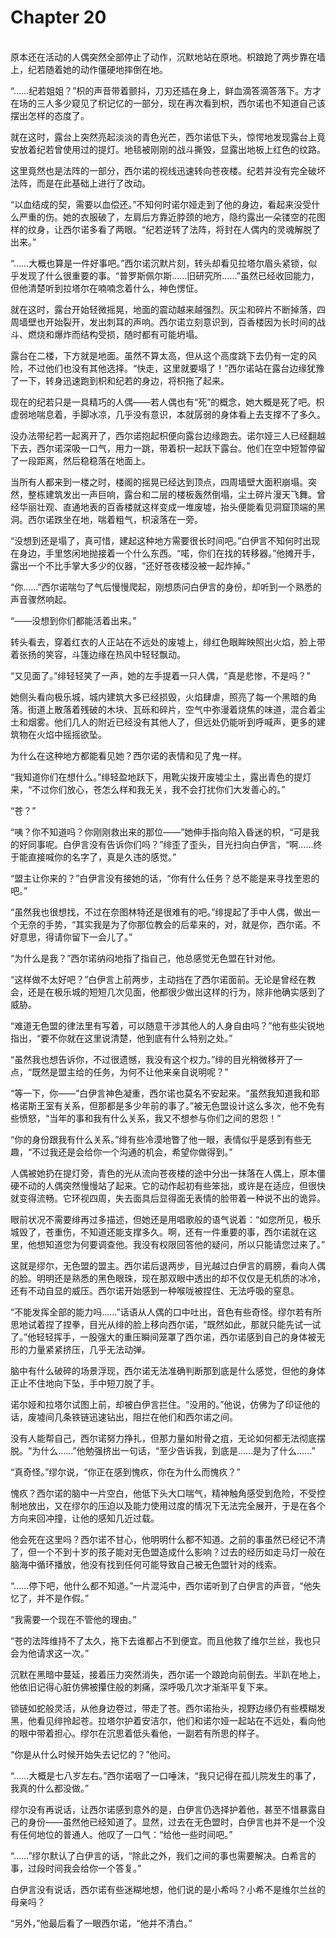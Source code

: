 # Chapter 20

<br>
原本还在活动的人偶突然全部停止了动作，沉默地站在原地。枳踉跄了两步靠在墙上，纪若随着她的动作僵硬地摔倒在地。

“……纪若姐姐？”枳的声音带着颤抖，刀刃还插在身上，鲜血滴答滴答落下。方才在场的三人多少窥见了枳记忆的一部分，现在再次看到枳，西尔诺也不知道自己该摆出怎样的态度了。

就在这时，露台上突然亮起淡淡的青色光芒，西尔诺低下头，惊愕地发现露台上竟安放着纪若曾使用过的提灯。地毯被刚刚的战斗撕毁，显露出地板上红色的纹路。

这里竟然也是法阵的一部分，西尔诺的视线迅速转向苍夜楼。纪若并没有完全破坏法阵，而是在此基础上进行了改动。

“以血结成的契，需要以血偿还。”不知何时诺尔娅走到了他的身边，看起来没受什么严重的伤。她的衣服破了，左肩后方靠近脖颈的地方，隐约露出一朵镂空的花图样的纹身，让西尔诺多看了两眼。“纪若逆转了法阵，将封在人偶内的灵魂解脱了出来。”

“……大概也算是一件好事吧。”西尔诺沉默片刻，转头却看见拉塔尔眉头紧锁，似乎发现了什么很重要的事。“普罗斯佩尔斯……旧研究所……”虽然已经收回能力，但他清楚听到拉塔尔在喃喃念着什么，神色愣怔。

就在这时，露台开始轻微摇晃，地面的震动越来越强烈。灰尘和碎片不断掉落，四周墙壁也开始裂开，发出刺耳的声响。西尔诺立刻意识到，百香楼因为长时间的战斗、燃烧和爆炸而结构受损，随时都有可能坍塌。

露台在二楼，下方就是地面。虽然不算太高，但从这个高度跳下去仍有一定的风险，不过他们也没有其他选择。“快走，这里就要塌了！”西尔诺站在露台边缘犹豫了一下，转身迅速跑到枳和纪若的身边，将枳拖了起来。

现在的纪若只是一具精巧的人偶——若人偶也有“死”的概念，她大概是死了吧。枳虚弱地喘息着，手脚冰凉，几乎没有意识，本就孱弱的身体看上去支撑不了多久。

没办法带纪若一起离开了，西尔诺抱起枳便向露台边缘跑去。诺尔娅三人已经翻越下去，西尔诺深吸一口气，用力一跳，带着枳一起跃下露台。他们在空中短暂停留了一段距离，然后稳稳落在地面上。

当所有人都来到一楼之时，楼阁的摇晃已经达到顶点，四周墙壁大面积崩塌。突然，整栋建筑发出一声巨响，露台和二层的楼板轰然倒塌，尘土碎片漫天飞舞。曾经华丽壮观、直通地表的百香楼就这样变成一堆废墟，抬头便能看见洞窟顶端的黑洞。西尔诺跌坐在地，喘着粗气，枳滚落在一旁。

“没想到还是塌了，真可惜，建起这种地方需要很长时间吧。”白伊言不知何时出现在身边，手里悠闲地抛接着一个什么东西。“喏，你们在找的转移器。”他摊开手，露出一个不比手掌大多少的仪器，“还好苍夜楼没被一起炸掉。”

“你……”西尔诺喘匀了气后慢慢爬起，刚想质问白伊言的身份，却听到一个熟悉的声音骤然响起。

“——没想到你们都能活着出来。”

转头看去，穿着红衣的人正站在不远处的废墟上，绯红色眼眸映照出火焰，脸上带着张扬的笑容，斗篷边缘在热风中轻轻飘动。

“又见面了。”绯轻轻笑了一声，她的左手提着一只人偶，“真是悲惨，不是吗？”

她侧头看向极乐城，城内建筑大多已经损毁，火焰肆虐，照亮了每一个黑暗的角落。街道上散落着残破的木块、瓦砾和碎片，空气中弥漫着烧焦的味道，混合着尘土和烟雾。他们几人的附近已经没有其他人了，但远处仍能听到呼喊声，更多的建筑物在火焰中摇摇欲坠。

为什么在这种地方都能看见她？西尔诺的表情和见了鬼一样。

“我知道你们在想什么。”绯轻盈地跃下，用靴尖拨开废墟尘土，露出青色的提灯来，“不过你们放心，苍怎么样和我无关，我不会打扰你们大发善心的。”

“苍？”

“咦？你不知道吗？你刚刚救出来的那位——”她伸手指向陷入昏迷的枳，“可是我的好同事呢。白伊言没有告诉你们吗？”绯歪了歪头，目光扫向白伊言，“啊……终于能直接喊你的名字了，真是久违的感觉。”

“盟主让你来的？”白伊言没有接她的话，“你有什么任务？总不能是来寻找奎恩的吧。”

“虽然我也很想找，不过在奈图林特还是很难有的吧。”绯提起了手中人偶，做出一个无奈的手势，“其实我是为了你那位教会的后辈来的，对，就是你，西尔诺。不好意思，得请你留下一会儿了。”

“为什么是我？”西尔诺纳闷地指了指自己，他总感觉无色盟在针对他。

“这样做不太好吧？”白伊言上前两步，主动挡在了西尔诺面前。无论是曾经在教会，还是在极乐城的短短几次见面，他都很少做出这样的行为，除非他确实感到了威胁。

“难道无色盟的律法里有写着，可以随意干涉其他人的人身自由吗？”他有些尖锐地指出，“要不你就在这里说清楚，他到底有什么特别之处。”

“虽然我也想告诉你，不过很遗憾，我没有这个权力。”绯的目光稍微移开了一点，“既然是盟主给的任务，为何不让他来亲自说明呢？”

“等一下，你——”白伊言神色凝重，西尔诺也莫名不安起来。“虽然我知道我和耶格诺斯王室有关系，但那都是多少年前的事了。”被无色盟设计这么多次，他不免有些愤怒，“当年的事和我有什么关系，我又不想参与你们之间的恩怨！”

“你的身份跟我有什么关系。”绯有些冷漠地瞥了他一眼，表情似乎是感到有些无趣，“不过我还是会给你一个沟通的机会，希望你做得到。”

人偶被她扔在提灯旁，青色的光从流向苍夜楼的途中分出一抹落在人偶上，原本僵硬不动的人偶突然慢慢站了起来。它的动作起初有些笨拙，或许是在适应，但很快就变得流畅。它环视四周，失去面具后显得面无表情的脸带着一种说不出的诡异。

眼前状况不需要绯再过多描述，但她还是用唱歌般的语气说着：“如您所见，极乐城毁了，苍重伤，不知道还能支撑多久。啊，还有一件重要的事，西尔诺就在这里，他想知道您为何要调查他。我没有权限回答他的疑问，所以只能请您过来了。”

这就是缪尔，无色盟的盟主。西尔诺后退两步，目光越过白伊言的肩膀，看向人偶的脸。明明还是熟悉的黑色眼珠，现在那双眼中透出的却不仅仅是无机质的冰冷，还有不动自显的威压。西尔诺开始感到一种喉咙被捏住、无法呼吸的窒息。

“不能发挥全部的能力吗……”话语从人偶的口中吐出，音色有些奇怪。缪尔若有所思地试着捏了捏拳，目光从绯的脸上移向西尔诺，“既然如此，那就只能先试一试了。”他轻轻挥手，一股强大的重压瞬间笼罩了西尔诺，西尔诺感到自己的身体被无形的力量紧紧挤压，几乎无法动弹。

脑中有什么破碎的场景浮现，西尔诺无法准确判断那到底是什么感觉，但他的身体正止不住地向下坠，手中短刀脱了手。

诺尔娅和拉塔尔试图上前，却被白伊言拦住。“没用的。”他说，仿佛为了印证他的话，废墟间几条铁链迅速钻出，阻拦在他们和西尔诺之间。

没有人能帮自己，西尔诺努力挣扎，但那力量如附骨之疽，无论如何都无法彻底摆脱。“为什么……”他勉强挤出一句话，“至少告诉我，到底是……是为了什么……”

“真奇怪。”缪尔说，“你正在感到愧疚，你在为什么而愧疚？”

愧疚？西尔诺的脑中一片空白，他低下头大口喘气，精神触角感受到危险，不受控制地放出，又在缪尔的压迫以及能力使用过度的情况下无法完全展开，于是在各个方向来回冲撞，让他的感知几近过载。

他会死在这里吗？西尔诺不甘心，他明明什么都不知道。之前的事虽然已经记不清了，但一个不到十岁的孩子能对无色盟造成什么影响？过去的经历如走马灯一般在脑海中循环播放，他没有找到任何可能导致自己被无色盟针对的线索。

“……停下吧，他什么都不知道。”一片混沌中，西尔诺听到了白伊言的声音，“他失忆了，并不是作假。”

“我需要一个现在不管他的理由。”

“苍的法阵维持不了太久，拖下去谁都占不到便宜。而且他救了维尔兰丝，我也只会为他请求这一次。”

沉默在黑暗中蔓延，接着压力突然消失，西尔诺一个踉跄向前倒去。半趴在地上，他依旧记得心脏仿佛被攥住般的刺痛，深呼吸几次才渐渐平复下来。

锁链如蛇般灵活，从他身边卷过，带走了苍。西尔诺抬头，视野边缘仍有些模糊发黑，他看见绯拎起苍。拉塔尔护着安洁尔，他们和诺尔娅一起站在不远处，看向他的眼中带着担心。缪尔在沉思着低头看他，一副若有所思的样子。

“你是从什么时候开始失去记忆的？”他问。

“……大概是七八岁左右。”西尔诺咽了一口唾沫，“我只记得在孤儿院发生的事了，我真的什么都没做。”

缪尔没有再说话，让西尔诺感到意外的是，白伊言仍选择护着他，甚至不惜暴露自己的身份——虽然他已经知道了。显然，过去在无色盟时，白伊言也并不是一个没有任何地位的普通人。他叹了一口气：“给他一些时间吧。”

“……”缪尔默认了白伊言的话，“除此之外，我们之间的事也需要解决。白希言的事，过段时间我会给你一个答复。”

白伊言没有说话，西尔诺有些迷糊地想，他们说的是小希吗？小希不是维尔兰丝的母亲吗？

“另外，”他最后看了一眼西尔诺，“他并不清白。”
